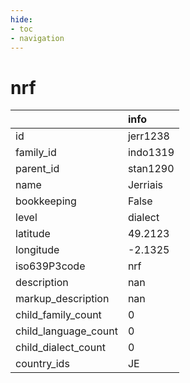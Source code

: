 ```yaml
---
hide:
- toc
- navigation
---
```

# nrf
|                      | info     |
|:---------------------|:---------|
| id                   | jerr1238 |
| family_id            | indo1319 |
| parent_id            | stan1290 |
| name                 | Jerriais |
| bookkeeping          | False    |
| level                | dialect  |
| latitude             | 49.2123  |
| longitude            | -2.1325  |
| iso639P3code         | nrf      |
| description          | nan      |
| markup_description   | nan      |
| child_family_count   | 0        |
| child_language_count | 0        |
| child_dialect_count  | 0        |
| country_ids          | JE       |
